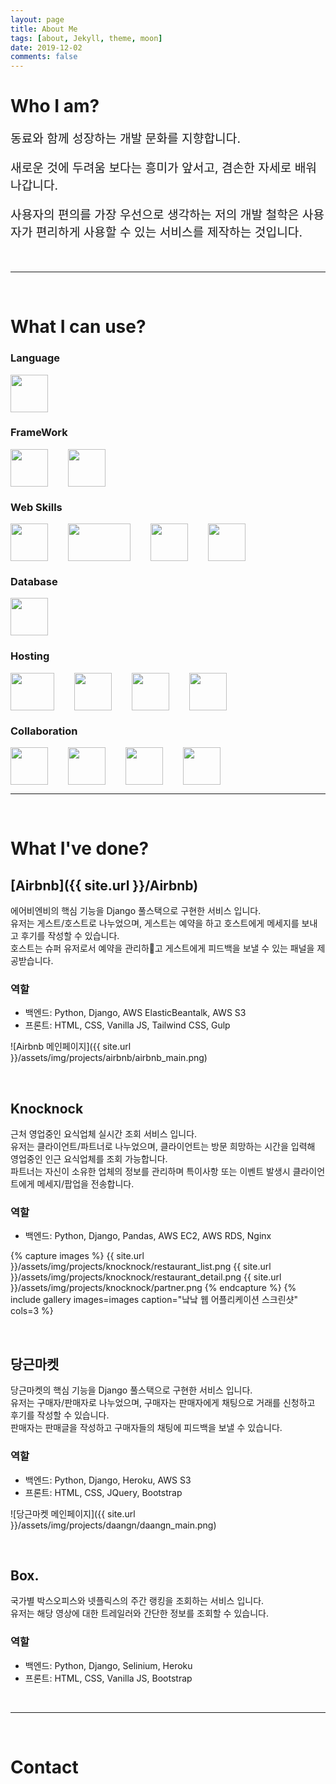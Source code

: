 ```yaml
---
layout: page
title: About Me
tags: [about, Jekyll, theme, moon]
date: 2019-12-02
comments: false
---
```


# Who I am?
<p style="font-size:1.2rem;">
동료와 함께 성장하는 개발 문화를 지향합니다.
</p>
<p style="font-size:1.2rem;">
새로운 것에 두려움 보다는 흥미가 앞서고, 겸손한 자세로 배워 나갑니다.
</p>
<p style="font-size:1.2rem;">
사용자의 편의를 가장 우선으로 생각하는
저의 개발 철학은 사용자가 편리하게 사용할 수 있는 서비스를 제작하는 것입니다.
</p>

<br>

---

<br>

# What I can use?
### Language
<div style="display:inline-flex;">
    <img src="{{ site.url }}/assets/img/logos/python.png" style="width:60px;height:60px;">
</div>

### FrameWork
<div style="display:inline-flex;">
    <img src="{{ site.url }}/assets/img/logos/django.png" style="width:60px;height:60px;">
    <img src="{{ site.url }}/assets/img/logos/vuejs.png" style="width:60px;height:60px;margin-left:2rem;">
</div>

### Web Skills
<div style="display:inline-flex;">
    <img src="{{ site.url }}/assets/img/logos/javascript.png" style="width:60px;height:60px;">
    <img src="{{ site.url }}/assets/img/logos/html_css.png" style="width:100px;height:60px;margin-left:2rem;">
    <img src="{{ site.url }}/assets/img/logos/tailwind.jpg" style="width:60px;height:60px;margin-left:2rem;">
    <img src="{{ site.url }}/assets/img/logos/bootstrap.png" style="width:60px;height:60px;margin-left:2rem;">
</div>

### Database
<div style="display:inline-flex;">
    <img src="{{ site.url }}/assets/img/logos/postgresql.png" style="width:60px;height:60px;">
</div>

### Hosting
<div style="display:inline-flex;">
    <img src="{{ site.url }}/assets/img/logos/aws.png" style="width:70px;height:60px;">
    <img src="{{ site.url }}/assets/img/logos/firebase.png" style="width:60px;height:60px;margin-left:2rem;">
    <img src="{{ site.url }}/assets/img/logos/heroku.jpg" style="width:60px;height:60px;margin-left:2rem;">
    <img src="{{ site.url }}/assets/img/logos/netlify.png" style="width:60px;height:60px;margin-left:2rem;">
</div>

### Collaboration
<div style="display:inline-flex;">
    <img src="{{ site.url }}/assets/img/logos/github.png" style="width:60px;height:60px;">
    <img src="{{ site.url }}/assets/img/logos/jira.png" style="width:60px;height:60px;margin-left:2rem;">
    <img src="{{ site.url }}/assets/img/logos/slack.png" style="width:60px;height:60px;margin-left:2rem;">
    <img src="{{ site.url }}/assets/img/logos/trello.png" style="width:60px;height:60px;margin-left:2rem;">
</div>
<br>

---

<br>

# What I've done?

## [Airbnb]({{ site.url }}/Airbnb)
에어비엔비의 핵심 기능을 Django 풀스택으로 구현한 서비스 입니다.<br>
유저는 게스트/호스트로 나누었으며, 게스트는 예약을 하고 호스트에게 메세지를 보내고 후기를 작성할 수 있습니다.<br>
호스트는 슈퍼 유저로서 예약을 관리하고 게스트에게 피드백을 보낼 수 있는 패널을 제공받습니다.

### 역할
* 백엔드: Python, Django, AWS ElasticBeantalk, AWS S3
* 프론트: HTML, CSS, Vanilla JS, Tailwind CSS, Gulp

![Airbnb 메인페이지]({{ site.url }}/assets/img/projects/airbnb/airbnb_main.png)

<br>

## Knocknock
근처 영업중인 요식업체 실시간 조회 서비스 입니다.<br>
유저는 클라이언트/파트너로 나누었으며, 클라이언트는 방문 희망하는 시간을 입력해 영업중인 인근 요식업체를 조회 가능합니다.<br>
파트너는 자신이 소유한 업체의 정보를 관리하며 특이사항 또는 이벤트 발생시 클라이언트에게 메세지/팝업을 전송합니다.

### 역할
* 백엔드: Python, Django, Pandas, AWS EC2, AWS RDS, Nginx

{% capture images %}
    {{ site.url }}/assets/img/projects/knocknock/restaurant_list.png
    {{ site.url }}/assets/img/projects/knocknock/restaurant_detail.png
    {{ site.url }}/assets/img/projects/knocknock/partner.png
{% endcapture %}
{% include gallery images=images caption="낰낰 웹 어플리케이션 스크린샷" cols=3 %}

<br>

## 당근마켓
당근마켓의 핵심 기능을 Django 풀스택으로 구현한 서비스 입니다.<br>
유저는 구매자/판매자로 나누었으며, 구매자는 판매자에게 채팅으로 거래를 신청하고 후기를 작성할 수 있습니다.<br>
판매자는 판매글을 작성하고 구매자들의 채팅에 피드백을 보낼 수 있습니다.

### 역할
* 백엔드: Python, Django, Heroku, AWS S3
* 프론트: HTML, CSS, JQuery, Bootstrap

![당근마켓 메인페이지]({{ site.url }}/assets/img/projects/daangn/daangn_main.png)

<br>

## Box.
국가별 박스오피스와 넷플릭스의 주간 랭킹을 조회하는 서비스 입니다.<br>
유저는 해당 영상에 대한 트레일러와 간단한 정보를 조회할 수 있습니다.

### 역할
* 백엔드: Python, Django, Selinium, Heroku
* 프론트: HTML, CSS, Vanilla JS, Bootstrap

<br>

---

<br>

# Contact